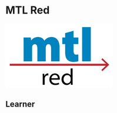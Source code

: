# MTL Red

[<img src="https://raw.githubusercontent.com/lzim/teampsd/master/resources/logos/mtl_how_red.png" height="175px" width='290px'/>](https://mtl.how/red)

## Learner

